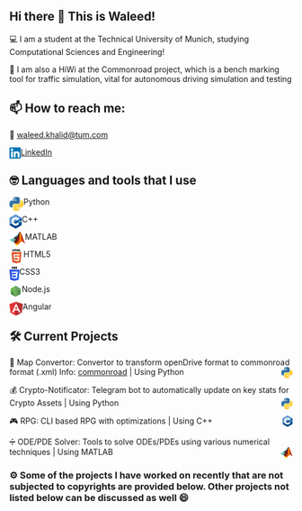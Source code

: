 ## Hi there 👋 This is Waleed!

:computer: I am a student at the Technical University of Munich, studying Computational Sciences and Engineering! 

:car: I am also a HiWi at the Commonroad project, which is a bench marking tool for traffic simulation, vital for autonomous driving simulation and testing 

## 📫 How to reach me:

:email:   [waleed.khalid@tum.com](mailto:notadilnaqvi@gmail.com)<br />

<img align="left" alt="" height="20px" src="/Icons/LinkedIn.png" />[LinkedIn](https://www.linkedin.com/in/waleedbk/)<br />

## :nerd_face: Languages and tools that I use

<img align="left" alt="Email" height="25px" src="/Icons/python3.png" /> Python

<img align="left" height="25px" src="/Icons/c++.png" /> C++

<img align="left" alt="Email" height="25px" src="/Icons/matlab.png" /> MATLAB

<img align="left" alt="Email" height="25px" src="/Icons/html.png" /> HTML5

<img align="left" alt="Email" height="25px" src="/Icons/css.png" /> CSS3

<img align="left" alt="Email" height="25px" src="/Icons/node.png" /> Node.js

<img align="left" alt="Email" height="25px" src="/Icons/angular.png" /> Angular

## :hammer_and_wrench: Current Projects
:vertical_traffic_light: Map Convertor: Convertor to transform openDrive format to commonroad format (.xml) Info: [commonroad](https://commonroad.in.tum.de/) | Using <img align="right" alt="Email" height="20px" src="/Icons/python3.png" /> Python  

:moneybag: Crypto-Notificator: Telegram bot to automatically update on key stats for Crypto Assets | Using <img align="right" alt="Email" height="20px" src="/Icons/python3.png" /> Python

:video_game: RPG: CLI based RPG with optimizations | Using <img align="right" height="20px" src="/Icons/c++.png" /> C++

:heavy_division_sign: ODE/PDE Solver: Tools to solve ODEs/PDEs using various numerical techniques | Using <img align="right" alt="Email" height="20px" src="/Icons/matlab.png" /> MATLAB

### :gear: Some of the projects I have worked on recently that are not subjected to copyrights are provided below. Other projects not listed below can be discussed as well :smile:<br />
